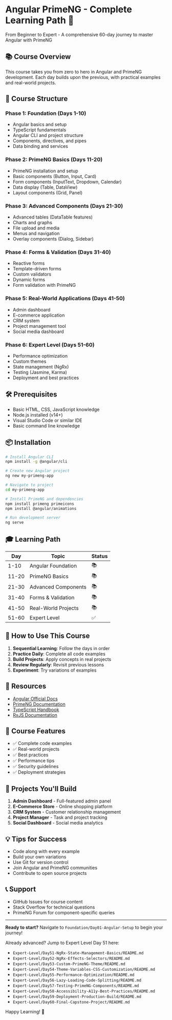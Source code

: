 # Angular PrimeNG - Complete Learning Path 🚀

From Beginner to Expert - A comprehensive 60-day journey to master Angular with PrimeNG

## 📚 Course Overview

This course takes you from zero to hero in Angular and PrimeNG development. Each day builds upon the previous, with practical examples and real-world projects.

## 🎯 Course Structure

### Phase 1: Foundation (Days 1-10)
- Angular basics and setup
- TypeScript fundamentals
- Angular CLI and project structure
- Components, directives, and pipes
- Data binding and services

### Phase 2: PrimeNG Basics (Days 11-20)
- PrimeNG installation and setup
- Basic components (Button, Input, Card)
- Form components (InputText, Dropdown, Calendar)
- Data display (Table, DataView)
- Layout components (Grid, Panel)

### Phase 3: Advanced Components (Days 21-30)
- Advanced tables (DataTable features)
- Charts and graphs
- File upload and media
- Menus and navigation
- Overlay components (Dialog, Sidebar)

### Phase 4: Forms & Validation (Days 31-40)
- Reactive forms
- Template-driven forms
- Custom validators
- Dynamic forms
- Form validation with PrimeNG

### Phase 5: Real-World Applications (Days 41-50)
- Admin dashboard
- E-commerce application
- CRM system
- Project management tool
- Social media dashboard

### Phase 6: Expert Level (Days 51-60)
- Performance optimization
- Custom themes
- State management (NgRx)
- Testing (Jasmine, Karma)
- Deployment and best practices

## 🛠️ Prerequisites

- Basic HTML, CSS, JavaScript knowledge
- Node.js installed (v14+)
- Visual Studio Code or similar IDE
- Basic command line knowledge

## 📦 Installation

```bash
# Install Angular CLI
npm install -g @angular/cli

# Create new Angular project
ng new my-primeng-app

# Navigate to project
cd my-primeng-app

# Install PrimeNG and dependencies
npm install primeng primeicons
npm install @angular/animations

# Run development server
ng serve
```

## 🎓 Learning Path

| Day | Topic | Status |
|-----|-------|--------|
| 1-10 | Angular Foundation | 📚 |
| 11-20 | PrimeNG Basics | 📚 |
| 21-30 | Advanced Components | 📚 |
| 31-40 | Forms & Validation | 📚 |
| 41-50 | Real-World Projects | 📚 |
| 51-60 | Expert Level | ✅ |

## 📖 How to Use This Course

1. **Sequential Learning**: Follow the days in order
2. **Practice Daily**: Complete all code examples
3. **Build Projects**: Apply concepts in real projects
4. **Review Regularly**: Revisit previous lessons
5. **Experiment**: Try variations of examples

## 🔗 Resources

- [Angular Official Docs](https://angular.io/docs)
- [PrimeNG Documentation](https://primeng.org)
- [TypeScript Handbook](https://www.typescriptlang.org/docs/)
- [RxJS Documentation](https://rxjs.dev/)

## 📝 Course Features

- ✅ Complete code examples
- ✅ Real-world projects
- ✅ Best practices
- ✅ Performance tips
- ✅ Security guidelines
- ✅ Deployment strategies

## 🚀 Projects You'll Build

1. **Admin Dashboard** - Full-featured admin panel
2. **E-Commerce Store** - Online shopping platform
3. **CRM System** - Customer relationship management
4. **Project Manager** - Task and project tracking
5. **Social Dashboard** - Social media analytics

## 💡 Tips for Success

- Code along with every example
- Build your own variations
- Use Git for version control
- Join Angular and PrimeNG communities
- Contribute to open source projects

## 📞 Support

- GitHub Issues for course content
- Stack Overflow for technical questions
- PrimeNG Forum for component-specific queries

---

**Ready to start?** Navigate to `Foundation/Day01-Angular-Setup` to begin your journey!

Already advanced? Jump to Expert Level Day 51 here:
- `Expert-Level/Day51-NgRx-State-Management-Basics/README.md`
- `Expert-Level/Day52-NgRx-Effects-Selectors/README.md`
- `Expert-Level/Day53-Custom-PrimeNG-Theme/README.md`
- `Expert-Level/Day54-Theme-Variables-CSS-Customization/README.md`
- `Expert-Level/Day55-Performance-Optimization/README.md`
- `Expert-Level/Day56-Lazy-Loading-Code-Splitting/README.md`
- `Expert-Level/Day57-Testing-PrimeNG-Components/README.md`
- `Expert-Level/Day58-Accessibility-A11y-Best-Practices/README.md`
- `Expert-Level/Day59-Deployment-Production-Build/README.md`
- `Expert-Level/Day60-Final-Capstone-Project/README.md`

Happy Learning! 🎉
